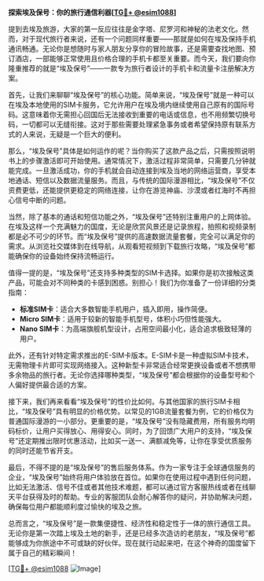 **探索埃及保号：你的旅行通信利器[[TG💪+ @esim1088](https://t.me/s/esim1088)]**

提到去埃及旅游，大家的第一反应往往是金字塔、尼罗河和神秘的法老文化。然而，对于现代旅行者来说，还有一个问题同样重要——那就是如何在埃及保持手机通讯畅通。无论你是想随时与家人朋友分享你的冒险故事，还是需要查找地图、预订酒店，一部能够正常使用且价格合理的手机卡都至关重要。而今天，我们要向你隆重推荐的就是“埃及保号”——一款专为旅行者设计的手机卡和流量卡注册解决方案。

首先，让我们来聊聊“埃及保号”的核心功能。简单来说，“埃及保号”就是一种可以在埃及本地使用的SIM卡服务，它允许用户在埃及境内继续使用自己原有的国际号码。这意味着你无需担心回国后无法接收到重要的电话或信息，也不用频繁切换号码，一切都可以无缝衔接。这对于那些需要处理紧急事务或者希望保持原有联系方式的人来说，无疑是一个巨大的便利。

那么，“埃及保号”具体是如何运作的呢？当你购买了这款产品之后，只需按照说明书上的步骤激活即可开始使用。通常情况下，激活过程非常简单，只需要几分钟就能完成。一旦激活成功，你的手机就会自动连接到埃及当地的网络运营商，享受本地通话、短信以及数据流量服务。而且，与传统的国际漫游相比，“埃及保号”不仅资费更低，还能提供更稳定的网络连接，让你在游览神庙、沙漠或者红海时不再担心信号中断的问题。

当然，除了基本的通话和短信功能之外，“埃及保号”还特别注重用户的上网体验。在埃及这样一个充满魅力的国度，无论是欣赏风景还是记录旅程，拍照和视频录制都是必不可少的环节。而“埃及保号”提供的高速数据流量套餐，完全可以满足你的需求。从浏览社交媒体到在线导航，从观看短视频到下载旅行攻略，“埃及保号”都能确保你的设备始终保持流畅运行。

值得一提的是，“埃及保号”还支持多种类型的SIM卡选择。如果你是初次接触这类产品，可能会对不同种类的卡感到困惑。别担心！我们为你准备了一份详细的分类指南：

- **标准SIM卡**：适合大多数智能手机用户，插入即用，操作简便。
- **Micro SIM卡**：适用于较新的智能手机型号，体积小巧但性能强大。
- **Nano SIM卡**：为高端旗舰机型设计，占用空间最小化，适合追求极致轻薄的用户。
  
此外，还有针对特定需求推出的E-SIM卡版本。E-SIM卡是一种虚拟SIM卡技术，无需物理卡片即可实现网络接入。这种新型卡非常适合经常更换设备或者不想携带多余物品的旅行者。无论你选择哪种类型，“埃及保号”都会根据你的设备型号和个人偏好提供最合适的方案。

接下来，我们再来看看“埃及保号”的性价比如何。与其他国家的旅行SIM卡相比，“埃及保号”具有明显的价格优势。以常见的1GB流量套餐为例，它的价格仅为普通国际漫游的一小部分。更重要的是，“埃及保号”没有隐藏费用，所有服务均明码标价，让用户买得放心、用得安心。同时，为了回馈广大用户的支持，“埃及保号”还定期推出限时优惠活动，比如买一送一、满额减免等，让你在享受优质服务的同时还能节省开支。

最后，不得不提的是“埃及保号”的售后服务体系。作为一家专注于全球通信服务的企业，“埃及保号”始终将用户体验放在首位。如果你在使用过程中遇到任何问题，比如无法激活、信号不佳或者其他技术难题，都可以通过官方客服热线或者在线聊天平台获得及时的帮助。专业的客服团队会耐心解答你的疑问，并协助解决问题，确保每位用户都能顺利度过愉快的埃及之旅。

总而言之，“埃及保号”是一款集便捷性、经济性和稳定性于一体的旅行通信工具。无论你是第一次踏上埃及土地的新手，还是已经多次造访的老朋友，“埃及保号”都能够成为你旅途中不可或缺的好伙伴。现在就行动起来吧，在这个神奇的国度留下属于自己的精彩瞬间！

[[TG💪+ @esim1088](https://t.me/s/esim1088) ![Image](https://i.postimg.cc/4NQfJmqS/Snipaste-2025-05-13-00-14-12.png)]